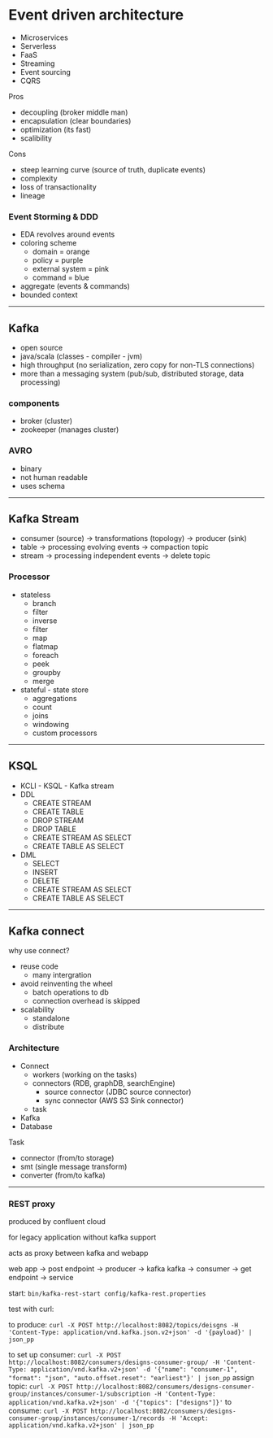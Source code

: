 # Event driven architecture

- Microservices
- Serverless
- FaaS
- Streaming
- Event sourcing
- CQRS

Pros

- decoupling (broker middle man)
- encapsulation (clear boundaries)
- optimization (its fast)
- scalibility

Cons

- steep learning curve (source of truth, duplicate events)
- complexity
- loss of transactionality
- lineage

### Event Storming & DDD

- EDA revolves around events
- coloring scheme
    - domain = orange
    - policy = purple
    - external system = pink
    - command = blue
- aggregate (events & commands)
- bounded context

---

## Kafka
- open source
- java/scala (classes - compiler - jvm)
- high throughput (no serialization, zero copy for non-TLS connections)
- more than a messaging system (pub/sub, distributed storage, data processing)

### components
- broker (cluster)
- zookeeper (manages cluster)

### AVRO
- binary
- not human readable
- uses schema

---

## Kafka Stream
- consumer (source) -> transformations (topology) -> producer (sink)
- table -> processing evolving events -> compaction topic
- stream -> processing independent events -> delete topic

### Processor
- stateless
    - branch
    - filter
    - inverse 
    - filter
    - map
    - flatmap
    - foreach
    - peek
    - groupby
    - merge
- stateful - state store
    - aggregations
    - count
    - joins
    - windowing
    - custom processors

---

## KSQL
- KCLI - KSQL - Kafka stream
- DDL
    - CREATE STREAM
    - CREATE TABLE
    - DROP STREAM
    - DROP TABLE
    - CREATE STREAM AS SELECT
    - CREATE TABLE AS SELECT
- DML
    - SELECT
    - INSERT
    - DELETE
    - CREATE STREAM AS SELECT
    - CREATE TABLE AS SELECT

---

## Kafka connect

why use connect?
- reuse code
    - many intergration
- avoid reinventing the wheel
    - batch operations to db
    - connection overhead is skipped
- scalability
    - standalone
    - distribute

### Architecture

- Connect
    - workers (working on the tasks)
    - connectors (RDB, graphDB, searchEngine)
        - source connector (JDBC source connector)
        - sync connector (AWS S3 Sink connector)
    - task
- Kafka
- Database

Task
- connector (from/to storage)
- smt (single message transform)
- converter (from/to kafka)

---

### REST proxy

produced by confluent cloud

for legacy application without kafka support

acts as proxy between kafka and webapp

web app -> post endpoint -> producer -> kafka
kafka -> consumer -> get endpoint -> service

start:
`bin/kafka-rest-start config/kafka-rest.properties`

test with curl:

to produce:
`curl -X POST http://localhost:8082/topics/deisgns -H 'Content-Type: application/vnd.kafka.json.v2+json' -d '{payload}' | json_pp`

to set up consumer:
`curl -X POST http://localhost:8082/consumers/designs-consumer-group/ -H 'Content-Type: application/vnd.kafka.v2+json' -d '{"name": "consumer-1", "format": "json", "auto.offset.reset": "earliest"}' | json_pp`
assign topic:
`curl -X POST http://localhost:8082/consumers/designs-consumer-group/instances/consumer-1/subscription -H 'Content-Type: application/vnd.kafka.v2+json' -d '{"topics": ["designs"]}'`
to consume:
`curl -X POST http://localhost:8082/consumers/designs-consumer-group/instances/consumer-1/records -H 'Accept: application/vnd.kafka.v2+json' | json_pp`
